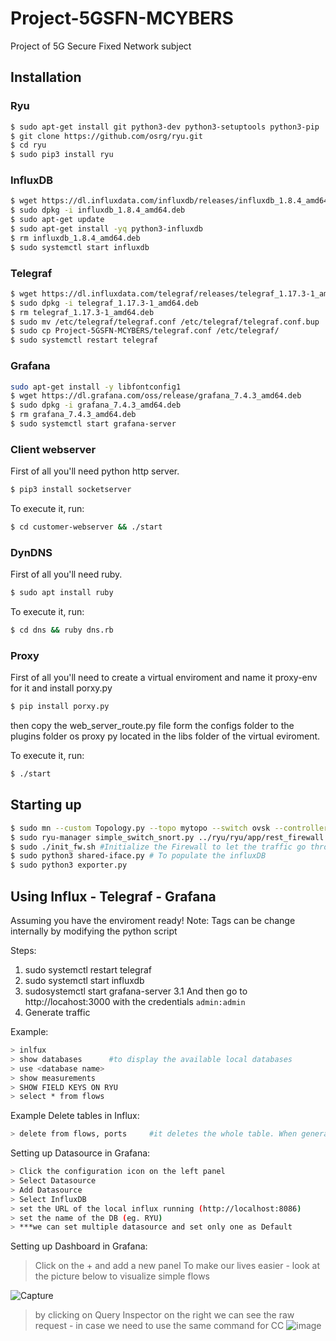 # Project-5GSFN-MCYBERS
Project of 5G Secure Fixed Network subject

## Installation
### Ryu
```sh
$ sudo apt-get install git python3-dev python3-setuptools python3-pip
$ git clone https://github.com/osrg/ryu.git
$ cd ryu
$ sudo pip3 install ryu
```

### InfluxDB
```sh
$ wget https://dl.influxdata.com/influxdb/releases/influxdb_1.8.4_amd64.deb
$ sudo dpkg -i influxdb_1.8.4_amd64.deb
$ sudo apt-get update
$ sudo apt-get install -yq python3-influxdb
$ rm influxdb_1.8.4_amd64.deb
$ sudo systemctl start influxdb
```

### Telegraf
```sh
$ wget https://dl.influxdata.com/telegraf/releases/telegraf_1.17.3-1_amd64.deb
$ sudo dpkg -i telegraf_1.17.3-1_amd64.deb
$ rm telegraf_1.17.3-1_amd64.deb
$ sudo mv /etc/telegraf/telegraf.conf /etc/telegraf/telegraf.conf.bup
$ sudo cp Project-5GSFN-MCYBERS/telegraf.conf /etc/telegraf/
$ sudo systemctl restart telegraf
```

### Grafana
```sh
sudo apt-get install -y libfontconfig1
$ wget https://dl.grafana.com/oss/release/grafana_7.4.3_amd64.deb
$ sudo dpkg -i grafana_7.4.3_amd64.deb
$ rm grafana_7.4.3_amd64.deb
$ sudo systemctl start grafana-server
```

### Client webserver
First of all you'll need python http server. 
```sh
$ pip3 install socketserver
```

To execute it, run:

```sh
$ cd customer-webserver && ./start
```

### DynDNS
First of all you'll need ruby. 
```sh
$ sudo apt install ruby
```

To execute it, run:

```sh
$ cd dns && ruby dns.rb
```

### Proxy
First of all you'll need to create a virtual enviroment and name it proxy-env for it and install porxy.py 
```sh
$ pip install porxy.py
```
then copy the web_server_route.py file form the configs folder to the plugins folder os proxy py located in the libs folder of the virtual eviroment.

To execute it, run:

```sh
$ ./start
```




## Starting up
```sh
$ sudo mn --custom Topology.py --topo mytopo --switch ovsk --controller remote #Creates the network
$ sudo ryu-manager simple_switch_snort.py ../ryu/ryu/app/rest_firewall.py # Sets up the controller with telegraf and the Firewall
$ sudo ./init_fw.sh #Initialize the Firewall to let the traffic go through the switches. Add execution permission to the script if it is necessary.
$ sudo python3 shared-iface.py # To populate the influxDB
$ sudo python3 exporter.py
```

## Using Influx - Telegraf - Grafana

Assuming you have the enviroment ready!
Note: Tags can be change internally by modifying the python script

Steps:
1. sudo systemctl restart telegraf
2. sudo systemctl start influxdb
3. sudosystemctl start grafana-server
    3.1 And then go to http://locahost:3000 with the credentials `admin:admin`
4. Generate traffic


Example: 
```sh
> inlfux
> show databases      #to display the available local databases
> use <database name>
> show measurements
> SHOW FIELD KEYS ON RYU
> select * from flows
```
Example Delete tables in Influx: 
```sh
> delete from flows, ports     #it deletes the whole table. When generating new flows the table reappears!
```
 
Setting up Datasource in Grafana:
```sh
> Click the configuration icon on the left panel
> Select Datasource
> Add Datasource
> Select InfluxDB
> set the URL of the local influx running (http://localhost:8086)
> set the name of the DB (eg. RYU)
> ***we can set multiple datasource and set only one as Default
```

Setting up Dashboard in Grafana:

> Click on the + and add a new panel
> To make our lives easier - look at the picture below to visualize simple flows


![Capture](https://user-images.githubusercontent.com/24268426/117440602-8df90700-af34-11eb-88c1-d64ade629b74.PNG)


> by clicking on Query Inspector on the right we can see the raw request - in case we need to use the same command for CC
> ![image](https://user-images.githubusercontent.com/24268426/117441398-96057680-af35-11eb-9e13-b8fd94198aeb.png)


